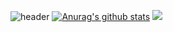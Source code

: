 ![header](https://capsule-render.vercel.app/api?type=waving&color=auto&height=300&section=header&fontAlign=70&fontAlignY=30&text=minsoo-s&fontSize=90)
[![Anurag's github stats](https://github-readme-stats.vercel.app/api?username=minsoo-s&show_icons=true&theme={theme})](https://github.com/{username}/github-readme-stats)
<img src="https://img.shields.io/badge/Python-3776AB.svg?style=for-the-badge&logo=Python&logoColor=white"/> 
